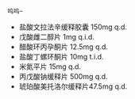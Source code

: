     呜呜~

- 盐酸文拉法辛缓释胶囊 150mg q.d.
- 戊酸雌二醇片 1mg q.i.d.
- 醋酸环丙孕酮片 12.5mg q.d.
- 盐酸丁螺环酮片 10mg t.i.d.
- 米氮平片 15mg q.d.
- 丙戊酸钠缓释片 500mg q.d.
- 琥珀酸美托洛尔缓释片47.5mg q.d.
